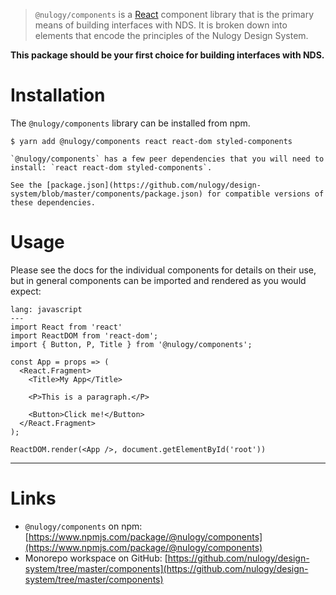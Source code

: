 > `@nulogy/components` is a [React](https://reactjs.org) component library that is the primary means of building interfaces with NDS. It is broken down into elements that encode the principles of the Nulogy Design System. 

**This package should be your first choice for building interfaces with NDS.**

# Installation

The `@nulogy/components` library can be installed from npm. 

```code
$ yarn add @nulogy/components react react-dom styled-components
```

```hint|neutral
`@nulogy/components` has a few peer dependencies that you will need to install: `react react-dom styled-components`.

See the [package.json](https://github.com/nulogy/design-system/blob/master/components/package.json) for compatible versions of these dependencies.
```

# Usage

Please see the docs for the individual components for details on their use, but in general components can be imported and rendered as you would expect:

```code
lang: javascript
---
import React from 'react'
import ReactDOM from 'react-dom';
import { Button, P, Title } from '@nulogy/components';

const App = props => (
  <React.Fragment>
    <Title>My App</Title>

    <P>This is a paragraph.</P>

    <Button>Click me!</Button>
  </React.Fragment>
);

ReactDOM.render(<App />, document.getElementById('root'))
```
---

# Links

- `@nulogy/components` on npm: [https://www.npmjs.com/package/@nulogy/components](https://www.npmjs.com/package/@nulogy/components)  
- Monorepo workspace on GitHub: [https://github.com/nulogy/design-system/tree/master/components](https://github.com/nulogy/design-system/tree/master/components)